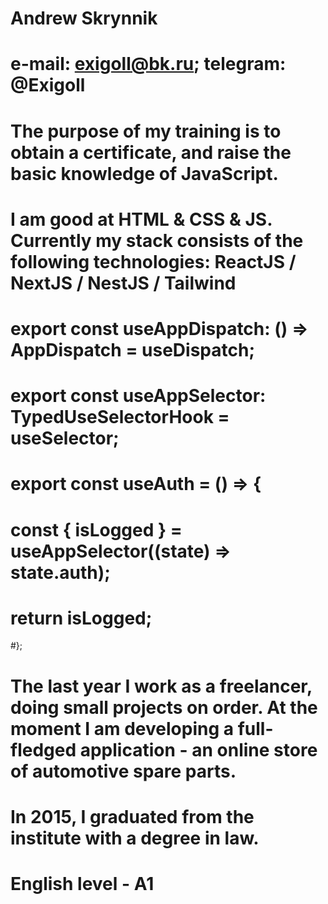 # Andrew Skrynnik
# e-mail: exigoll@bk.ru; telegram: @Exigoll
# The purpose of my training is to obtain a certificate, and raise the basic knowledge of JavaScript.
# I am good at HTML & CSS & JS. Currently my stack consists of the following technologies: ReactJS / NextJS / NestJS / Tailwind
# export const useAppDispatch: ()  => AppDispatch = useDispatch;
# export const useAppSelector: TypedUseSelectorHook<RootState> = useSelector;
# export const useAuth = () => {
#  const { isLogged } = useAppSelector((state) => state.auth);
#  return isLogged;
#};
# The last year I work as a freelancer, doing small projects on order. At the moment I am developing a full-fledged application - an online store of automotive spare parts.
# In 2015, I graduated from the institute with a degree in law. 
# English level - A1
